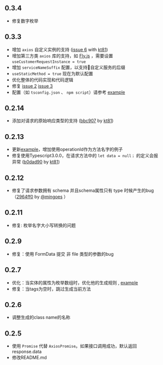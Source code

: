 ## 0.3.4

- 修复数字枚举

## 0.3.3

- 增加 `axios` 自定义实例的支持 ([issue 6](https://github.com/Manweill/swagger-axios-codegen/issues/6) with [kt81](https://github.com/kt81))
- 增加第三方类 `axios` 库的支持，如 [Fly.js](https://github.com/wendux/fly) ，需要设置 `useCustomerRequestInstance = true`
- 增加 `serviceNameSuffix` 配置，以支持自定义服务的后缀
- `useStaticMethod = true` 现在为默认配置
- 优化整体的代码实现和代码逻辑
- 修复 [issue 2](https://github.com/Manweill/swagger-axios-codegen/issues/2) [issue 3](https://github.com/Manweill/swagger-axios-codegen/issues/3)
- 配置（如 `tsconfig.json` 、 `npm script`）请参考 [example](./example/swagger.operationId.json)

## 0.2.14

- 添加对请求的原始响应类型的支持 ([bbc907](https://github.com/Manweill/swagger-axios-codegen/commit/bbc9072a634a996beab19e1a8fd58ea52b8d09d7) by [kt81](https://github.com/kt81))

## 0.2.13

- 更新[example](./example/swagger.operationId.json)，增加使用operationId作为方法名字的例子
- 修复使用Typescript3.0.0，在请求方法中的 `let data = null；` 的定义会报异常 ([b0dad90](https://github.com/Manweill/swagger-axios-codegen/commit/b0dad90d96e3c9d6c4f033c6ad8adcf4c1bf0b2d) by [kt81](https://github.com/kt81))

## 0.2.12

- 修复了请求参数拥有 schema 并且schema属性只有 type 时候产生的bug（[2964ff0](https://github.com/Manweill/swagger-axios-codegen/pull/1) by [@mingoes](https://github.com/mingoes) ） 


## 0.2.11
- 修复: 枚举名字大小写转换的问题

## 0.2.9

- 修复：使用 FormData 提交 非 file 类型的参数的bug

## 0.2.7

- 优化：当实体的属性为枚举数组时，优化他的生成规则 , [example](./example/swagger.enumArray.json)
- 修复：当tags为空时，跳过生成当前方法


## 0.2.6

- 调整生成的class name的名称

## 0.2.5

- 使用 `Promise` 代替 `AxiosPromise`。如果接口调用成功，默认返回response.data
- 修改README.md